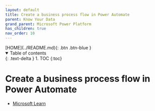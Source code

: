 ```yaml
---
layout: default
title: Create a business process flow in Power Automate
parent: Know Your Data
grand_parent: Microsoft Power Platform
has_children: true
nav_order: 10
---
```


<span class="fs-1">
[HOME](../README.md){: .btn .btn-blue }
</span>

<details open markdown="block">
  <summary>
    Table of contents
  </summary>
  {: .text-delta }
1. TOC
{:toc}
</details>

# Create a business process flow in Power Automate

- [Microsoft Learn](https://learn.microsoft.com/en-us/training/paths/create-business-process-flow/)
